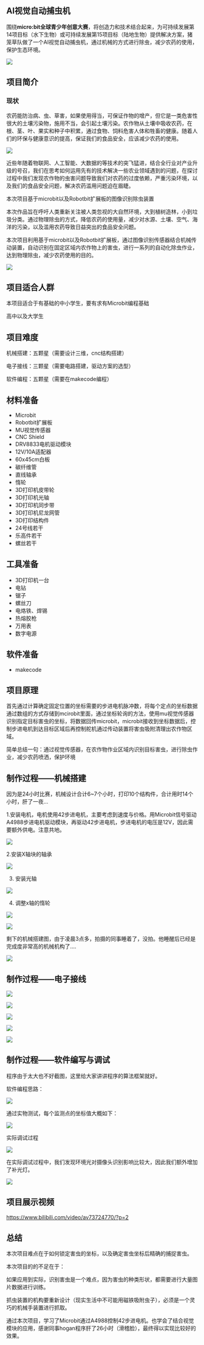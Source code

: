 ## AI视觉自动捕虫机

围绕**micro:bit全球青少年创意大赛**，将创造力和技术结合起来，为可持续发展第14项目标（水下生物）或可持续发展第15项目标（陆地生物）提供解决方案，猪笼草队做了一个AI视觉自动捕虫机，通过机械的方式进行除虫，减少农药的使用，保护生态环境。

![](MakerMarathon20191025B/15.png)

## 项目简介

### 现状
农药能防治病、虫、草害，如果使用得当，可保证作物的增产，但它是一类危害性很大的土壤污染物，施用不当，会引起土壤污染。农作物从土壤中吸收农药，在根、茎、叶、果实和种子中积累，通过食物、饲料危害人体和牲畜的健康。随着人们的环保与健康意识的提高，保证我们的食品安全，应该减少农药的使用。

![](MakerMarathon20191025B/16.png)





近些年随着物联网、人工智能、大数据的等技术的突飞猛进，结合全行业对产业升级的号召，我们在思考如何运用先有的技术解决一些农业领域遇到的问题，在探讨过程中我们发现农作物的虫害问题导致我们对农药的过度依赖，严重污染环境，以及我们的食品安全问题，解决农药滥用问题迫在眉睫。

本次项目基于microbit以及Robotbit扩展板的图像识别除虫装置

本次作品旨在呼吁人类重新关注被人类忽视的大自然环境，大到植树造林，小到垃圾分类。通过物理除虫的方式，降低农药的使用量，减少对水源、土壤、空气、海洋的污染，以及滥用农药导致日益突出的食品安全问题。

本次项目利用基于microbit以及Robotbit扩展板，通过图像识别传感器结合机械传动装置，自动识别在固定区域内农作物上的害虫，进行一系列的自动化除虫作业，达到物理除虫，减少农药使用的目的。

![](MakerMarathon20191025B/13.png)



## 项目适合人群

本项目适合于有基础的中小学生，要有求有Microbit编程基础

高中以及大学生



## 项目难度

机械搭建：五颗星（需要设计三维，cnc结构搭建）

电子接线：三颗星（需要电路搭建，驱动方案的选型）

软件编程：五颗星（需要在makecode编程）



## 材料准备

- Microbit
- Robotbit扩展板
- MU视觉传感器
- CNC Shield
- DRV8833电机驱动模块
- 12V/10A适配器
- 60x45cm白板
- 碳纤维管
- 直线轴承
- 惰轮
- 3D打印机皮带轮
- 3D打印机光轴
- 3D打印机同步带
- 3D打印机尼龙网管
- 3D打印结构件
- 24号线若干
- 乐高件若干
- 螺丝若干



## 工具准备

- 3D打印机一台
- 电钻
- 锯子
- 螺丝刀
- 电烙铁、焊锡
- 热熔胶枪
- 万用表
- 数字电源

## 软件准备

- makecode



## 项目原理



首先通过计算确定固定位置的坐标需要的步进电机脉冲数，将每个定点的坐标数据通过数组的方式存储到mcirobit里面，通过坐标轮询的方法，使用mu视觉传感器识别指定目标害虫的坐标，将数据回传microbit，microbit接收到坐标数据后，控制步进电机到达目标区域后再控制舵机通过传动装置将害虫吸附清理出农作物区域。

简单总结一句：通过视觉传感器，在农作物作业区域内识别目标害虫，进行除虫作业，减少农药喷洒，保护环境



## 制作过程——机械搭建

因为是24小时比赛，机械设计合计6~7个小时，打印10个结构件，合计用时14个小时，肝了一夜...

   1.安装电机，电机使用42步进电机，主要考虑到速度与价格。用Microbit信号驱动A4988步进电机驱动模块，再驱动42步进电机，步进电机的电压是12V，因此需要额外供电。注意共地。

![](MakerMarathon20191025B/02.png)





 2.安装X轴块的轴承

![](MakerMarathon20191025B/06.png)

3. 安装光轴

![](MakerMarathon20191025B/05.png)



4. 调整x轴的惰轮

![](MakerMarathon20191025B/03.png)

![](MakerMarathon20191025B/04.png)



剩下的机械搭建图，由于凌晨3点多，拍摄的同事睡着了，没拍。他睡醒后已经是完成度非常高的机械机构了....

![](MakerMarathon20191025B/13.png)



## 制作过程——电子接线

![](MakerMarathon20191025B/07.png)

![](MakerMarathon20191025B/08.png)

![](MakerMarathon20191025B/09.png)

![](MakerMarathon20191025B/10.png)

![](MakerMarathon20191025B/12.png)



## 制作过程——软件编写与调试

程序由于太大也不好截图，这里给大家讲讲程序的算法框架就好。

软件编程思路：

![](MakerMarathon20191025B/17.png)



通过实物测试，每个监测点的坐标值大概如下：

![](MakerMarathon20191025B/01.png)



实际调试过程

![](MakerMarathon20191025B/11.png)



在实际调试过程中，我们发现环境光对摄像头识别影响比较大，因此我们额外增加了补光灯。

![](MakerMarathon20191025B/14.png)



## 项目展示视频

https://www.bilibili.com/video/av73724770/?p=2



## 总结

本次项目难点在于如何锁定害虫的坐标，以及确定害虫坐标后精确的捕捉害虫。

本次项目的的不足在于：

如果应用到实际，识别害虫是一个难点，因为害虫的种类形状，都需要进行大量图片数据进行训练。

抓虫装置的机构要重新设计（现实生活中不可能用磁铁吸附虫子），必须是一个灵巧的机械手装置进行抓取。



通过本次项目，学习了Microbit通过A4988控制42步进电机。也学会了结合视觉模块的应用，感谢同事hogan程序肝了26小时（滑稽脸），最终得以实现比较好的效果。



